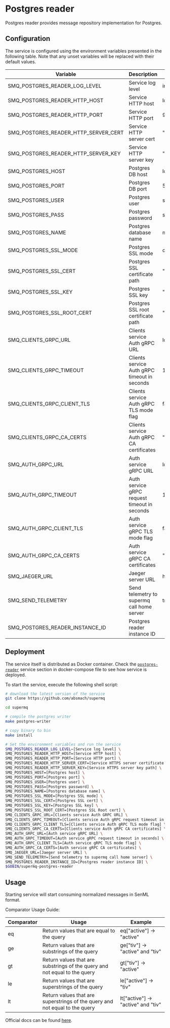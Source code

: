 # Postgres reader

Postgres reader provides message repository implementation for Postgres.

## Configuration

The service is configured using the environment variables presented in the
following table. Note that any unset variables will be replaced with their
default values.

| Variable                             | Description                                  | Default                      |
| ------------------------------------ | -------------------------------------------- | ---------------------------- |
| SMQ_POSTGRES_READER_LOG_LEVEL        | Service log level                            | info                         |
| SMQ_POSTGRES_READER_HTTP_HOST        | Service HTTP host                            | localhost                    |
| SMQ_POSTGRES_READER_HTTP_PORT        | Service HTTP port                            | 9009                         |
| SMQ_POSTGRES_READER_HTTP_SERVER_CERT | Service HTTP server cert                     | ""                           |
| SMQ_POSTGRES_READER_HTTP_SERVER_KEY  | Service HTTP server key                      | ""                           |
| SMQ_POSTGRES_HOST                    | Postgres DB host                             | localhost                    |
| SMQ_POSTGRES_PORT                    | Postgres DB port                             | 5432                         |
| SMQ_POSTGRES_USER                    | Postgres user                                | supermq                      |
| SMQ_POSTGRES_PASS                    | Postgres password                            | supermq                      |
| SMQ_POSTGRES_NAME                    | Postgres database name                       | messages                     |
| SMQ_POSTGRES_SSL_MODE                | Postgres SSL mode                            | disabled                     |
| SMQ_POSTGRES_SSL_CERT                | Postgres SSL certificate path                | ""                           |
| SMQ_POSTGRES_SSL_KEY                 | Postgres SSL key                             | ""                           |
| SMQ_POSTGRES_SSL_ROOT_CERT           | Postgres SSL root certificate path           | ""                           |
| SMQ_CLIENTS_GRPC_URL            | Clients service Auth gRPC URL                | localhost:7000               |
| SMQ_CLIENTS_GRPC_TIMEOUT        | Clients service Auth gRPC timeout in seconds | 1s                           |
| SMQ_CLIENTS_GRPC_CLIENT_TLS     | Clients service Auth gRPC TLS mode flag      | false                        |
| SMQ_CLIENTS_GRPC_CA_CERTS       | Clients service Auth gRPC CA certificates    | ""                           |
| SMQ_AUTH_GRPC_URL                    | Auth service gRPC URL                        | localhost:7001               |
| SMQ_AUTH_GRPC_TIMEOUT                | Auth service gRPC request timeout in seconds | 1s                           |
| SMQ_AUTH_GRPC_CLIENT_TLS             | Auth service gRPC TLS mode flag              | false                        |
| SMQ_AUTH_GRPC_CA_CERTS               | Auth service gRPC CA certificates            | ""                           |
| SMQ_JAEGER_URL                       | Jaeger server URL                            | http://jaeger:4318/v1/traces |
| SMQ_SEND_TELEMETRY                   | Send telemetry to supermq call home server   | true                         |
| SMQ_POSTGRES_READER_INSTANCE_ID      | Postgres reader instance ID                  |                              |

## Deployment

The service itself is distributed as Docker container. Check the [`postgres-reader`](https://github.com/absmach/supermq/blob/main/docker/addons/postgres-reader/docker-compose.yml#L17-L41) service section in
docker-compose file to see how service is deployed.

To start the service, execute the following shell script:

```bash
# download the latest version of the service
git clone https://github.com/absmach/supermq

cd supermq

# compile the postgres writer
make postgres-writer

# copy binary to bin
make install

# Set the environment variables and run the service
SMQ_POSTGRES_READER_LOG_LEVEL=[Service log level] \
SMQ_POSTGRES_READER_HTTP_HOST=[Service HTTP host] \
SMQ_POSTGRES_READER_HTTP_PORT=[Service HTTP port] \
SMQ_POSTGRES_READER_HTTP_SERVER_CERT=[Service HTTPS server certificate path] \
SMQ_POSTGRES_READER_HTTP_SERVER_KEY=[Service HTTPS server key path] \
SMQ_POSTGRES_HOST=[Postgres host] \
SMQ_POSTGRES_PORT=[Postgres port] \
SMQ_POSTGRES_USER=[Postgres user] \
SMQ_POSTGRES_PASS=[Postgres password] \
SMQ_POSTGRES_NAME=[Postgres database name] \
SMQ_POSTGRES_SSL_MODE=[Postgres SSL mode] \
SMQ_POSTGRES_SSL_CERT=[Postgres SSL cert] \
SMQ_POSTGRES_SSL_KEY=[Postgres SSL key] \
SMQ_POSTGRES_SSL_ROOT_CERT=[Postgres SSL Root cert] \
SMQ_CLIENTS_GRPC_URL=[Clients service Auth GRPC URL] \
SMQ_CLIENTS_GRPC_TIMEOUT=[Clients service Auth gRPC request timeout in seconds] \
SMQ_CLIENTS_GRPC_CLIENT_TLS=[Clients service Auth gRPC TLS mode flag] \
SMQ_CLIENTS_GRPC_CA_CERTS=[Clients service Auth gRPC CA certificates] \
SMQ_AUTH_GRPC_URL=[Auth service gRPC URL] \
SMQ_AUTH_GRPC_TIMEOUT=[Auth service gRPC request timeout in seconds] \
SMQ_AUTH_GRPC_CLIENT_TLS=[Auth service gRPC TLS mode flag] \
SMQ_AUTH_GRPC_CA_CERTS=[Auth service gRPC CA certificates] \
SMQ_JAEGER_URL=[Jaeger server URL] \
SMQ_SEND_TELEMETRY=[Send telemetry to supermq call home server] \
SMQ_POSTGRES_READER_INSTANCE_ID=[Postgres reader instance ID] \
$GOBIN/supermq-postgres-reader
```

## Usage

Starting service will start consuming normalized messages in SenML format.

Comparator Usage Guide:

| Comparator | Usage                                                                       | Example                            |
| ---------- | --------------------------------------------------------------------------- | ---------------------------------- |
| eq         | Return values that are equal to the query                                   | eq["active"] -> "active"           |
| ge         | Return values that are substrings of the query                              | ge["tiv"] -> "active" and "tiv"    |
| gt         | Return values that are substrings of the query and not equal to the query   | gt["tiv"] -> "active"              |
| le         | Return values that are superstrings of the query                            | le["active"] -> "tiv"              |
| lt         | Return values that are superstrings of the query and not equal to the query | lt["active"] -> "active" and "tiv" |

Official docs can be found [here](https://docs.supermq.abstractmachines.fr).
